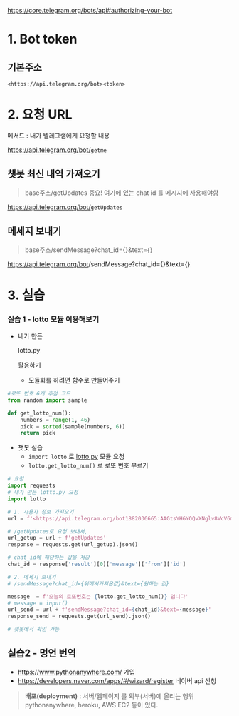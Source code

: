 https://core.telegram.org/bots/api#authorizing-your-bot

# 1. **B**ot token

## 기본주소

```
<https://api.telegram.org/bot><token>
```

# 2. 요청 URL

메서드 : 내가 텔레그램에게 요청할 내용

[https://api.telegram.org/bot<token>/](https://api.telegram.org/bot<token>/)`getme`

## 챗봇 최신 내역 가져오기

> base주소/getUpdates 중요! 여기에 있는 chat id 를 메시지에 사용해야함

[https://api.telegram.org/bot<token>/](https://api.telegram.org/bot<token>/`getme`)`getUpdates`

## 메세지 보내기

> base주소/sendMessage?chat_id={}&text={}

https://api.telegram.org/bot<token>/sendMessage?chat_id={}&text={}

# 3. 실습

### 실습 1 - lotto 모듈 이용해보기

- 내가 만든 

  lotto.py

   활용하기

  - 모듈화를 하려면 함수로 만들어주기

```python
#로또 번호 6개 추첨 코드 
from random import sample

def get_lotto_num():
    numbers = range(1, 46)
    pick = sorted(sample(numbers, 6))
    return pick
```

- 챗봇 실습
  - `import lotto` 로 [lotto.py](http://lotto.py) 모듈 요청
  - `lotto.get_lotto_num()` 로 로또 번호 부르기

```python
# 요청
import requests
# 내가 만든 lotto.py 요청
import lotto

# 1. 사용자 정보 가져오기
url = f'<https://api.telegram.org/bot1882036665:AAGtsYH6YOQvXNglv8VcV6mwIyWYTzIrAp4/>'

# /getUpdates로 요청 보내서,
url_getup = url + f'getUpdates'
response = requests.get(url_getup).json()

# chat_id에 해당하는 값을 저장
chat_id = response['result'][0]['message']['from']['id']

# 2. 메세지 보내기
# /sendMessage?chat_id={위에서가져온값}&text={원하는 값}

message  = f'오늘의 로또번호는 {lotto.get_lotto_num()} 입니다'
# message = input()
url_send = url + f'sendMessage?chat_id={chat_id}&text={message}'
response_send = requests.get(url_send).json()

# 챗봇에서 확인 가능
```

## 실습2 - 명언 번역

- https://www.pythonanywhere.com/ 가입
- https://developers.naver.com/apps/#/wizard/register  네이버 api 신청

> **배포(deployment)** : 서버/웹페이지 를 외부(서버)에 올리는 행위 pythonanywhere, heroku, AWS EC2 등이 있다.
